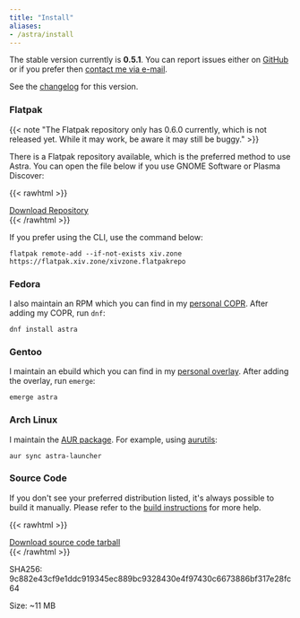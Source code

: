 ```yaml
---
title: "Install"
aliases:
- /astra/install
---
```


The stable version currently is **0.5.1**. You can report issues either on [GitHub](https://github.com/redstrate/Astra/issues) or if you prefer then [contact me via e-mail](https://redstrate.com/contact).

See the [changelog](/astra/changelog/0.5.1) for this version.

### Flatpak

{{< note "The Flatpak repository only has 0.6.0 currently, which is not released yet. While it may work, be aware it may still be buggy." >}}

There is a Flatpak repository available, which is the preferred method to use Astra. You can open the file below if you use GNOME Software or Plasma Discover:

{{< rawhtml >}}
<div class="buttons">
<a class="blurb-button" href="https://flatpak.xiv.zone/xivzone.flatpakrepo" download>Download Repository</a>
</div>
{{< /rawhtml >}}

If you prefer using the CLI, use the command below:

```shell
flatpak remote-add --if-not-exists xiv.zone https://flatpak.xiv.zone/xivzone.flatpakrepo
```

### Fedora

I also maintain an RPM which you can find in my [personal COPR](https://copr.fedorainfracloud.org/coprs/redstrate/personal/). After adding my COPR, run `dnf`:

```shell
dnf install astra
```

### Gentoo

I maintain an ebuild which you can find in my [personal overlay](https://git.sr.ht/~redstrate/overlay). After adding the overlay, run `emerge`:

```shell
emerge astra
```

### Arch Linux

I maintain the [AUR package](https://aur.archlinux.org/packages/astra-launcher). For example, using [aurutils](https://github.com/aurutils/aurutils):

```shell
aur sync astra-launcher
```

### Source Code

If you don't see your preferred distribution listed, it's always possible to build it manually. Please refer to the [build instructions](https://github.com/redstrate/Astra/blob/main/BUILDING.md) for more help.

{{< rawhtml >}}
<div class="buttons">
<a class="blurb-button" href="https://xiv.zone/distrib/astra/0.5.1/astra-source.tar.gz" download>Download source code tarball</a>
</div>
{{< /rawhtml >}}

SHA256: 9c882e43cf9e1ddc919345ec889bc9328430e4f97430c6673886bf317e28fc64

Size: ~11 MB
